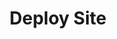 ---
title: Deploy Site
menu:
  sidebar:
    name: Deploy Site
    identifier: deploy-site
    weight: 300
---